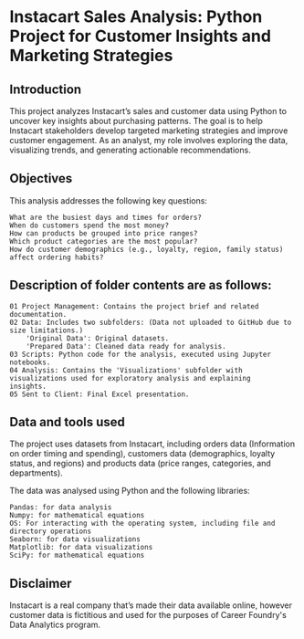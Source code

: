 # Instacart Sales Analysis: Python Project for Customer Insights and Marketing Strategies
## Introduction
This project analyzes Instacart’s sales and customer data using Python to uncover key insights about purchasing patterns. The goal is to help Instacart stakeholders develop targeted marketing strategies and improve customer engagement. As an analyst, my role involves exploring the data, visualizing trends, and generating actionable recommendations.

## Objectives

This analysis addresses the following key questions:

    What are the busiest days and times for orders?
    When do customers spend the most money?
    How can products be grouped into price ranges?
    Which product categories are the most popular?
    How do customer demographics (e.g., loyalty, region, family status) affect ordering habits?

## Description of folder contents are as follows:

    01 Project Management: Contains the project brief and related documentation.
    02 Data: Includes two subfolders: (Data not uploaded to GitHub due to size limitations.)
        'Original Data': Original datasets.
        'Prepared Data': Cleaned data ready for analysis.
    03 Scripts: Python code for the analysis, executed using Jupyter notebooks.
    04 Analysis: Contains the 'Visualizations' subfolder with visualizations used for exploratory analysis and explaining            insights.
    05 Sent to Client: Final Excel presentation.

## Data and tools used

The project uses datasets from Instacart, including orders data (Information on order timing and spending), customers data (demographics, loyalty status, and regions) and products data (price ranges, categories, and departments). 

The data was analysed using Python and the following libraries:

    Pandas: for data analysis
    Numpy: for mathematical equations
    OS: For interacting with the operating system, including file and directory operations
    Seaborn: for data visualizations
    Matplotlib: for data visualizations
    SciPy: for mathematical equations

## Disclaimer

Instacart is a real company that’s made their data available online, however customer data is fictitious and used for the purposes of Career Foundry's Data Analytics program.




